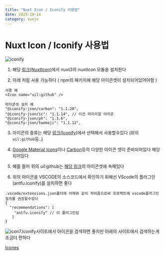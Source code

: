 ```yaml
---
title: "Nuxt Icon / Iconify 사용법"
date: 2023-10-14
category: vuejs
---
```


# Nuxt Icon / Iconify 사용법

![iconify](/storage/1697293829.jpg)

1. 해당 [링크](https://nuxt.com/modules/icon)[(NuxtIcon)](https://nuxt.com/modules/icon)에서 nuxt3의 nuxtIcon 모듈을 설치한다

2. 아래 처럼 사용 가능하다 ( npm의 패키지에 해당 아이콘셋이 설치되어있어야함 )

```
사용 예
<Icon name="uil:github" />
```

```
아이콘셋 설치 예
"@iconify-json/carbon": "1.1.20", 
"@iconify-json/ic": "1.1.14", // 이건 머리리얼 아이콘
"@iconify-json/ph": "1.1.6",
"@iconify-json/twemoji": "1.1.12",
```

3. 아이콘의 종류는 해당 [링크(Iconify)](https://icon-sets.iconify.design/)에서 선택해서 사용할수있다 (위의 `uil:github`등..)

4. [Google Material Icons](https://icon-sets.iconify.design/ic/)이나 [Carbon](https://icon-sets.iconify.design/carbon/)등의 다양한 아이콘 셋이 준비되어있다 해당되어있다

5. 예를 들어 위의 uil:github는 [해당 링크](https://icon-sets.iconify.design/uil/github/)의 아이콘셋에 속해있다

6. 위의 아이콘을 VSCODE의 소스코드에서 확인하기 위해선 VScode의 플러그인(antfu.iconify)를 설치하면 좋다

```
.vscode/extensions.json폴더에 아래와 같이 적어줌으로써 프로젝트에 vscode플러그인 설치를 권장할수있다
{
  "recommendations": [
    "antfu.iconify" // 이 플러그인임
   ]
}
```

![icon](/storage/1697293642.jpg)7.Iconify사이트에서 아이콘을 검색하면 좋지만 아래의 사이트에서 검색하는게 조금더 편하다

[Icones](https://icones.js.org/)
